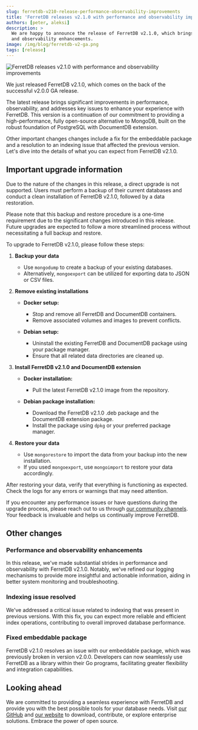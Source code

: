 ```yaml
---
slug: ferretdb-v210-release-performance-observability-improvements
title: 'FerretDB releases v2.1.0 with performance and observability improvements'
authors: [peter, aleksi]
description: >
  We are happy to announce the release of FerretDB v2.1.0, which brings significant performance improvements
  and observability enhancements.
image: /img/blog/ferretdb-v2-ga.png
tags: [release]
---
```


![FerretDB releases v2.1.0 with performance and observability improvements](/img/blog/ferretdb-v2-ga.png)

We just released FerretDB v2.1.0, which comes on the back of the successful v2.0.0 GA release.

<!--truncate-->

The latest release brings significant improvements in performance, observability, and addresses key issues to enhance your experience with FerretDB.
This version is a continuation of our commitment to providing a high-performance, fully open-source alternative to MongoDB, built on the robust foundation of PostgreSQL with DocumentDB extension.

Other important changes changes include a fix for the embeddable package and a resolution to an indexing issue that affected the previous version.
Let's dive into the details of what you can expect from FerretDB v2.1.0.

## Important upgrade information

Due to the nature of the changes in this release, a direct upgrade is not supported.
Users must perform a backup of their current databases and conduct a clean installation of FerretDB v2.1.0, followed by a data restoration.

Please note that this backup and restore procedure is a one-time requirement due to the significant changes introduced in this release.
Future upgrades are expected to follow a more streamlined process without necessitating a full backup and restore.

To upgrade to FerretDB v2.1.0, please follow these steps:

1. **Backup your data**

   - Use `mongodump` to create a backup of your existing databases.
   - Alternatively, `mongoexport` can be utilized for exporting data to JSON or CSV files.

2. **Remove existing installations**

   - **Docker setup:**

     - Stop and remove all FerretDB and DocumentDB containers.
     - Remove associated volumes and images to prevent conflicts.

   - **Debian setup:**
     - Uninstall the existing FerretDB and DocumentDB package using your package manager.
     - Ensure that all related data directories are cleaned up.

3. **Install FerretDB v2.1.0 and DocumentDB extension**

   - **Docker installation:**
     - Pull the latest FerretDB v2.1.0 image from the repository.

   - **Debian package installation:**
     - Download the FerretDB v2.1.0 .deb package and the DocumentDB extension package.
     - Install the package using `dpkg` or your preferred package manager.

4. **Restore your data**

   - Use `mongorestore` to import the data from your backup into the new installation.
   - If you used `mongoexport`, use `mongoimport` to restore your data accordingly.

After restoring your data, verify that everything is functioning as expected.
Check the logs for any errors or warnings that may need attention.

If you encounter any performance issues or have questions during the upgrade process, please reach out to us through [our community channels](https://docs.ferretdb.io/#community).
Your feedback is invaluable and helps us continually improve FerretDB.

## Other changes

### Performance and observability enhancements

In this release, we've made substantial strides in performance and observability with FerretDB v2.1.0.
Notably, we've refined our logging mechanisms to provide more insightful and actionable information, aiding in better system monitoring and troubleshooting.

### Indexing issue resolved

We've addressed a critical issue related to indexing that was present in previous versions.
With this fix, you can expect more reliable and efficient index operations, contributing to overall improved database performance.

### Fixed embeddable package

FerretDB v2.1.0 resolves an issue with our embeddable package, which was previously broken in version v2.0.0.
Developers can now seamlessly use FerretDB as a library within their Go programs, facilitating greater flexibility and integration capabilities.

## Looking ahead

We are committed to providing a seamless experience with FerretDB and provide you with the best possible tools for your database needs.
Visit [our GitHub](https://github.com/FerretDB) and [our website](https://www.ferretdb.com) to download,
contribute, or explore enterprise solutions.
Embrace the power of open source.
